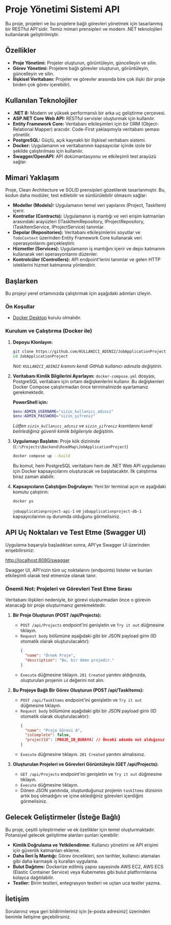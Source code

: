 # Proje Yönetimi Sistemi API

Bu proje, projeleri ve bu projelere bağlı görevleri yönetmek için tasarlanmış bir RESTful API'sidir. Temiz mimari prensipleri ve modern .NET teknolojileri kullanılarak geliştirilmiştir.

## Özellikler

-   **Proje Yönetimi:** Projeler oluşturun, görüntüleyin, güncelleyin ve silin.
-   **Görev Yönetimi:** Projelere bağlı görevler oluşturun, görüntüleyin, güncelleyin ve silin.
-   **İlişkisel Veritabanı:** Projeler ve görevler arasında bire çok ilişki (bir proje birden çok görev içerebilir).

## Kullanılan Teknolojiler

-   **.NET 8:** Modern ve yüksek performanslı bir arka uç geliştirme çerçevesi.
-   **ASP.NET Core Web API:** RESTful servisler oluşturmak için kullanılır.
-   **Entity Framework Core:** Veritabanı etkileşimleri için bir ORM (Object-Relational Mapper) aracıdır. Code-First yaklaşımıyla veritabanı şeması yönetilir.
-   **PostgreSQL:** Güçlü, açık kaynaklı bir ilişkisel veritabanı sistemi.
-   **Docker:** Uygulamanın ve veritabanının kapsayıcılar içinde izole bir şekilde çalıştırılması için kullanılır.
-   **Swagger/OpenAPI:** API dokümantasyonu ve etkileşimli test arayüzü sağlar.

## Mimari Yaklaşım

Proje, Clean Architecture ve SOLID prensipleri gözetilerek tasarlanmıştır. Bu, kodun daha modüler, test edilebilir ve sürdürülebilir olmasını sağlar:

-   **Modeller (Models):** Uygulamanın temel veri yapılarını (Project, TaskItem) içerir.
-   **Kontratlar (Contracts):** Uygulamanın iş mantığı ve veri erişim katmanları arasındaki arayüzleri (ITaskItemRepository, IProjectRepository, ITaskItemService, IProjectService) tanımlar.
-   **Depolar (Repositories):** Veritabanı etkileşimlerini soyutlar ve `TodoContext` üzerinden Entity Framework Core kullanarak veri operasyonlarını gerçekleştirir.
-   **Hizmetler (Services):** Uygulamanın iş mantığını içerir ve depo katmanını kullanarak veri operasyonlarını düzenler.
-   **Kontrolcüler (Controllers):** API endpoint'lerini tanımlar ve gelen HTTP isteklerini hizmet katmanına yönlendirir.

## Başlarken

Bu projeyi yerel ortamınızda çalıştırmak için aşağıdaki adımları izleyin.

### Ön Koşullar

-   [Docker Desktop](https://www.docker.com/products/docker-desktop/) kurulu olmalıdır.

### Kurulum ve Çalıştırma (Docker ile)

1.  **Depoyu Klonlayın:**
    ```bash
    git clone https://github.com/KULLANICI_ADINIZ/JobApplicationProject.git
    cd JobApplicationProject
    ```
    *Not: `KULLANICI_ADINIZ` kısmını kendi GitHub kullanıcı adınızla değiştirin.*

2.  **Veritabanı Kimlik Bilgilerini Ayarlayın:**
    `docker-compose.yml` dosyası, PostgreSQL veritabanı için ortam değişkenlerini kullanır. Bu değişkenleri Docker Compose çalıştırmadan önce terminalinizde ayarlamanız gerekmektedir.

    **PowerShell için:**
    ```powershell
    $env:ADMIN_USERNAME="sizin_kullanıcı_adınız"
    $env:ADMIN_PASSWORD="sizin_şifreniz"
    ```
    *Lütfen `sizin_kullanıcı_adınız` ve `sizin_şifreniz` kısımlarını kendi belirlediğiniz güvenli kimlik bilgileriyle değiştirin.*

3.  **Uygulamayı Başlatın:**
    Proje kök dizininde (`C:\Projects\Backend\RoadMap\JobApplicationProject`)

    ```bash
    docker compose up --build
    ```
    Bu komut, hem PostgreSQL veritabanı hem de .NET Web API uygulaması için Docker kapsayıcılarını oluşturacak ve başlatacaktır. İlk çalıştırma biraz zaman alabilir.

4.  **Kapsayıcıların Çalıştığını Doğrulayın:**
    Yeni bir terminal açın ve aşağıdaki komutu çalıştırın:

    ```bash
    docker ps
    ```
    `jobapplicationproject-api-1` ve `jobapplicationproject-db-1` kapsayıcılarının `Up` durumda olduğunu görmelisiniz.

## API Uç Noktaları ve Test Etme (Swagger UI)

Uygulama başarıyla başladıktan sonra, API'ye Swagger UI üzerinden erişebilirsiniz:

[http://localhost:8080/swagger](http://localhost:8080/swagger)

Swagger UI, API'nizin tüm uç noktalarını (endpoints) listeler ve bunları etkileşimli olarak test etmenize olanak tanır.

### Önemli Not: Projeleri ve Görevleri Test Etme Sırası

Veritabanı ilişkileri nedeniyle, bir görevi oluşturmadan önce o görevin atanacağı bir proje oluşturmanız gerekmektedir.

1.  **Bir Proje Oluşturun (POST /api/Projects):**
    *   `POST /api/Projects` endpoint'ini genişletin ve `Try it out` düğmesine tıklayın.
    *   `Request body` bölümüne aşağıdaki gibi bir JSON payload girin (ID otomatik olarak oluşturulacaktır):
        ```json
        {
          "name": "Örnek Proje",
          "description": "Bu, bir demo projedir."
        }
        ```
    *   `Execute` düğmesine tıklayın. `201 Created` yanıtını aldığınızda, oluşturulan projenin `id` değerini not alın.

2.  **Bu Projeye Bağlı Bir Görev Oluşturun (POST /api/TaskItems):**
    *   `POST /api/TaskItems` endpoint'ini genişletin ve `Try it out` düğmesine tıklayın.
    *   `Request body` bölümüne aşağıdaki gibi bir JSON payload girin (ID otomatik olarak oluşturulacaktır):
        ```json
        {
          "name": "Proje Görevi A",
          "isComplete": false,
          "projectId": [PROJE_ID_BURAYA] // Önceki adımda not aldığınız proje ID'sini buraya girin
        }
        ```
    *   `Execute` düğmesine tıklayın. `201 Created` yanıtını almalısınız.

3.  **Oluşturulan Projeleri ve Görevleri Görüntüleyin (GET /api/Projects):**
    *   `GET /api/Projects` endpoint'ini genişletin ve `Try it out` düğmesine tıklayın.
    *   `Execute` düğmesine tıklayın.
    *   Dönen JSON yanıtında, oluşturduğunuz projenin `taskItems` dizisinin artık boş olmadığını ve içine eklediğiniz görevleri içerdiğini görmelisiniz.

## Gelecek Geliştirmeler (İsteğe Bağlı)

Bu proje, çeşitli iyileştirmeler ve ek özellikler için temel oluşturmaktadır. Potansiyel gelecek geliştirme alanları şunları içerebilir:

-   **Kimlik Doğrulama ve Yetkilendirme:** Kullanıcı yönetimi ve API erişimi için güvenlik katmanları ekleme.
-   **Daha İleri İş Mantığı:** Görev öncelikleri, son tarihler, kullanıcı atamaları gibi daha karmaşık iş kuralları uygulama.
-   **Bulut Dağıtımı:** Dockerize edilmiş yapısı sayesinde AWS EC2, AWS ECS (Elastic Container Service) veya Kubernetes gibi bulut platformlarına kolayca dağıtılabilir.
-   **Testler:** Birim testleri, entegrasyon testleri ve uçtan uca testler yazma.

## İletişim

Sorularınız veya geri bildirimleriniz için [e-posta adresiniz] üzerinden benimle iletişime geçebilirsiniz. 